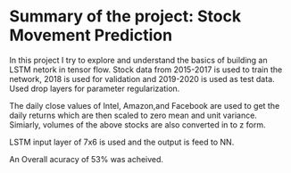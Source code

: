 # Summary of the project: Stock Movement Prediction

In this project I try to explore and understand the basics of building an LSTM netork in tensor flow. 
Stock data from 2015-2017 is used to train the network, 2018 is used for validation and 2019-2020 is used as test data. 
Used drop layers for parameter regularization. 

The daily close values of Intel, Amazon,and Facebook are used to get the daily returns which are then scaled to zero mean and unit variance.  
Simiarly, volumes of the above stocks are also converted in to z form. 

LSTM input layer of 7x6 is used and the output is feed to NN. 

An Overall acuracy of 53% was acheived.

